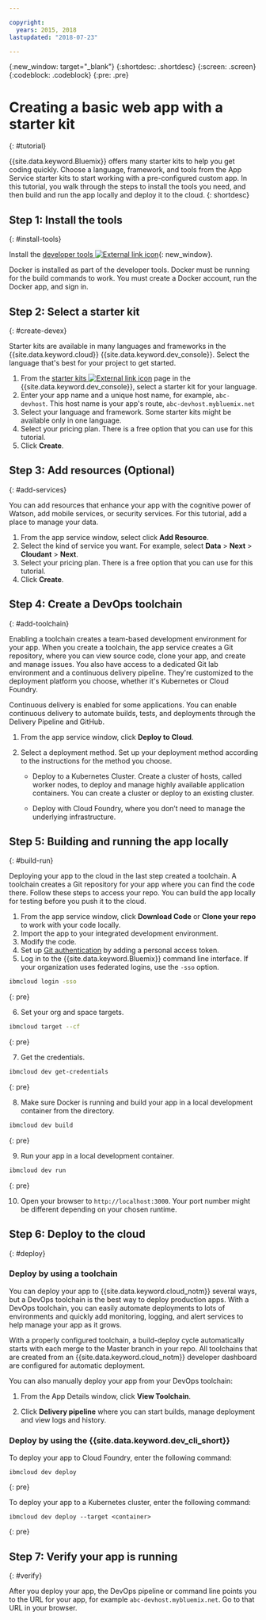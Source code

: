 ```yaml
---

copyright:
  years: 2015, 2018
lastupdated: "2018-07-23"

---
```


{:new_window: target="_blank"}
{:shortdesc: .shortdesc}
{:screen: .screen}
{:codeblock: .codeblock}
{:pre: .pre}

# Creating a basic web app with a starter kit
{: #tutorial}

{{site.data.keyword.Bluemix}} offers many starter kits to help you get coding quickly. Choose a language, framework, and tools from the App Service starter kits to start working with a pre-configured custom app. In this tutorial, you walk through the steps to install the tools you need, and then build and run the app locally and deploy it to the cloud.
{: shortdesc}

## Step 1: Install the tools
{: #install-tools}

Install the [developer tools ![External link icon](../../icons/launch-glyph.svg "External link icon")](https://github.com/IBM-Bluemix/ibm-cloud-developer-tools){: new_window}.

Docker is installed as part of the developer tools. Docker must be running for the build commands to work. You must create a Docker account, run the Docker app, and sign in.

## Step 2: Select a starter kit
{: #create-devex}

Starter kits are available in many languages and frameworks in the {{site.data.keyword.cloud}} {{site.data.keyword.dev_console}}. Select the language that's best for your project to get started.

1. From the [starter kits ![External link icon](../../icons/launch-glyph.svg "External link icon")](https://console.bluemix.net/developer/appservice/starter-kits/) page in the {{site.data.keyword.dev_console}}, select a starter kit for your language.
2. Enter your app name and a unique host name, for example, `abc-devhost`. This host name is your app's route, `abc-devhost.mybluemix.net`
3. Select your language and framework. Some starter kits might be available only in one language.
4. Select your pricing plan. There is a free option that you can use for this tutorial.
5. Click **Create**.

## Step 3: Add resources (Optional)
{: #add-services}

You can add resources that enhance your app with the cognitive power of Watson, add mobile services, or security services. For this tutorial, add a place to manage your data.

1. From the app service window, select click **Add Resource**.
2. Select the kind of service you want. For example, select **Data** > **Next** > **Cloudant** > **Next**.
3. Select your pricing plan. There is a free option that you can use for this tutorial.
4. Click **Create**.

## Step 4: Create a DevOps toolchain
{: #add-toolchain}

Enabling a toolchain creates a team-based development environment for your app. When you create a toolchain, the app service creates a Git repository, where you can view source code, clone your app, and create and manage issues. You also have access to a dedicated Git lab environment and a continuous delivery pipeline. They're customized to the deployment platform you choose, whether it's Kubernetes or Cloud Foundry.

Continuous delivery is enabled for some applications. You can enable continuous delivery to automate builds, tests, and deployments through the Delivery Pipeline and GitHub.

1. From the app service window, click **Deploy to Cloud**.
2. Select a deployment method. Set up your deployment method according to the instructions for the method you choose.

    * Deploy to a Kubernetes Cluster. Create a cluster of hosts, called worker nodes, to deploy and manage highly available application containers. You can create a cluster or deploy to an existing cluster.

    * Deploy with Cloud Foundry, where you don’t need to manage the underlying infrastructure.

## Step 5: Building and running the app locally
{: #build-run}

Deploying your app to the cloud in the last step created a toolchain. A toolchain creates a Git repository for your app where you can find the code there. Follow these steps to access your repo. You can build the app locally for testing before you push it to the cloud.

1. From the app service window, click **Download Code** or **Clone your repo** to work with your code locally.
2. Import the app to your integrated development environment.
3. Modify the code.
4. Set up [Git authentication](/docs/services/ContinuousDelivery/git_working.html#git_authentication) by adding a personal access token.
5. Log in to the {{site.data.keyword.Bluemix}} command line interface. If your organization uses federated logins, use the `-sso` option.

  ```bash
  ibmcloud login -sso
  ```
  {: pre}

6. Set your org and space targets.

  ```bash
  ibmcloud target --cf
  ```
  {: pre}

7.  Get the credentials.

  ```bash
  ibmcloud dev get-credentials
  ```
  {: pre}

8. Make sure Docker is running and build your app in a local development container from the directory.

  ```bash
  ibmcloud dev build
  ```
  {: pre}

9. Run your app in a local development container.

  ```bash
  ibmcloud dev run
  ```
  {: pre}

10.  Open your browser to `http://localhost:3000`. Your port number might be different depending on your chosen runtime.

## Step 6: Deploy to the cloud
{: #deploy}

### Deploy by using a toolchain

You can deploy your app to {{site.data.keyword.cloud_notm}} several ways, but a DevOps toolchain is the best way to deploy production apps. With a DevOps toolchain, you can easily automate deployments to lots of environments and quickly add monitoring, logging, and alert services to help manage your app as it grows.

With a properly configured toolchain, a build-deploy cycle automatically starts with each merge to the Master branch in your repo. All toolchains that are created from an {{site.data.keyword.cloud_notm}} developer dashboard are configured for automatic deployment.

You can also manually deploy your app from your DevOps toolchain:

1. From the App Details window, click **View Toolchain**.

2. Click **Delivery pipeline** where you can start builds, manage deployment and view logs and history.

### Deploy by using the {{site.data.keyword.dev_cli_short}}

To deploy your app to Cloud Foundry, enter the following command:

```
ibmcloud dev deploy
```
{: pre}

To deploy your app to a Kubernetes cluster, enter the following command:

```
ibmcloud dev deploy --target <container>
```
{: pre}

## Step 7: Verify your app is running
{: #verify}

After you deploy your app, the DevOps pipeline or command line points you to the URL for your app, for example `abc-devhost.mybluemix.net`. Go to that URL in your browser.
